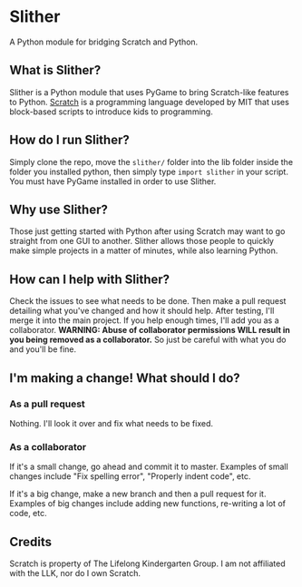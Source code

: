 # Slither
A Python module for bridging Scratch and Python.

## What is Slither?
Slither is a Python module that uses PyGame to bring Scratch-like features to Python.
[Scratch](scratch.mit.edu) is a programming language developed by MIT that uses block-based scripts to introduce kids to programming.

## How do I run Slither?
Simply clone the repo, move the `slither/` folder into the lib folder inside the folder you installed python, then simply type `import slither` in your script.
You must have PyGame installed in order to use Slither.

## Why use Slither?
Those just getting started with Python after using Scratch may want to go straight from one GUI to another. Slither allows those people to quickly make simple projects in a matter of minutes, while also learning Python.

## How can I help with Slither?
Check the issues to see what needs to be done. Then make a pull request detailing what you've changed and how it should help. After testing, I'll merge it into the main project.
If you help enough times, I'll add you as a collaborator.
**WARNING: Abuse of collaborator permissions WILL result in you being removed as a collaborator.**
So just be careful with what you do and you'll be fine.

## I'm making a change! What should I do?
### As a pull request
Nothing. I'll look it over and fix what needs to be fixed.

### As a collaborator
If it's a small change, go ahead and commit it to master.
Examples of small changes include "Fix spelling error", "Properly indent code", etc.

If it's a big change, make a new branch and then a pull request for it.
Examples of big changes include adding new functions, re-writing a lot of code, etc.

## Credits
Scratch is property of The Lifelong Kindergarten Group. I am not affiliated with the LLK, nor do I own Scratch.
